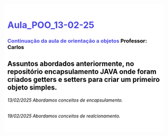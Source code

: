 <div style="background-color: #ffffff; padding: 10px; border-radius: 5px;">
    <h1 style="color:rgb(76, 73, 231);">Aula_POO_13-02-25</h1>
    <h3 style="color:rgb(76, 73, 231);">Continuação da aula de orientação a objetos <strong style="color: #000000;">Professor: Carlos</strong></h3>
    <h2 style="color: #000000;">Assuntos abordados anteriormente, no repositório encapsulamento <strong>JAVA</strong> onde foram criados getters e setters para criar um primeiro objeto simples.</h2>
    <h6 style="color: #000000;">13/02/2025 Abordamos conceitos de encapsulamento.</h6>                         
    <h6 style="color: #000000;">19/02/2025 Abordamos conceitos de realcionamento.</h6>
</div>